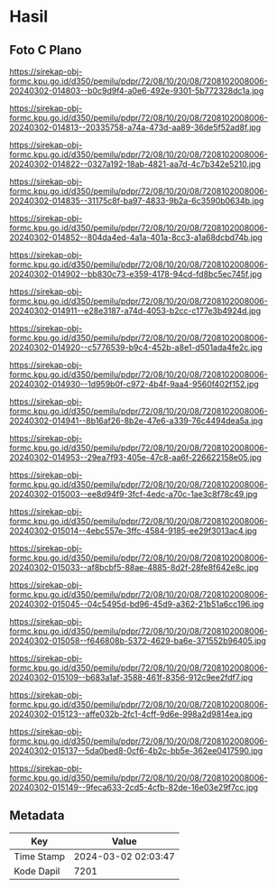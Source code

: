 # Hasil

## Foto C Plano

https://sirekap-obj-formc.kpu.go.id/d350/pemilu/pdpr/72/08/10/20/08/7208102008006-20240302-014803--b0c9d9f4-a0e6-492e-9301-5b772328dc1a.jpg

https://sirekap-obj-formc.kpu.go.id/d350/pemilu/pdpr/72/08/10/20/08/7208102008006-20240302-014813--20335758-a74a-473d-aa89-36de5f52ad8f.jpg

https://sirekap-obj-formc.kpu.go.id/d350/pemilu/pdpr/72/08/10/20/08/7208102008006-20240302-014822--0327a192-18ab-4821-aa7d-4c7b342e5210.jpg

https://sirekap-obj-formc.kpu.go.id/d350/pemilu/pdpr/72/08/10/20/08/7208102008006-20240302-014835--31175c8f-ba97-4833-9b2a-6c3590b0634b.jpg

https://sirekap-obj-formc.kpu.go.id/d350/pemilu/pdpr/72/08/10/20/08/7208102008006-20240302-014852--804da4ed-4a1a-401a-8cc3-a1a68dcbd74b.jpg

https://sirekap-obj-formc.kpu.go.id/d350/pemilu/pdpr/72/08/10/20/08/7208102008006-20240302-014902--bb830c73-e359-4178-94cd-fd8bc5ec745f.jpg

https://sirekap-obj-formc.kpu.go.id/d350/pemilu/pdpr/72/08/10/20/08/7208102008006-20240302-014911--e28e3187-a74d-4053-b2cc-c177e3b4924d.jpg

https://sirekap-obj-formc.kpu.go.id/d350/pemilu/pdpr/72/08/10/20/08/7208102008006-20240302-014920--c5776539-b9c4-452b-a8e1-d501ada4fe2c.jpg

https://sirekap-obj-formc.kpu.go.id/d350/pemilu/pdpr/72/08/10/20/08/7208102008006-20240302-014930--1d959b0f-c972-4b4f-9aa4-9560f402f152.jpg

https://sirekap-obj-formc.kpu.go.id/d350/pemilu/pdpr/72/08/10/20/08/7208102008006-20240302-014941--8b16af26-8b2e-47e6-a339-76c4494dea5a.jpg

https://sirekap-obj-formc.kpu.go.id/d350/pemilu/pdpr/72/08/10/20/08/7208102008006-20240302-014953--29ea7f93-405e-47c8-aa6f-226622158e05.jpg

https://sirekap-obj-formc.kpu.go.id/d350/pemilu/pdpr/72/08/10/20/08/7208102008006-20240302-015003--ee8d94f9-3fcf-4edc-a70c-1ae3c8f78c49.jpg

https://sirekap-obj-formc.kpu.go.id/d350/pemilu/pdpr/72/08/10/20/08/7208102008006-20240302-015014--4ebc557e-3ffc-4584-9185-ee29f3013ac4.jpg

https://sirekap-obj-formc.kpu.go.id/d350/pemilu/pdpr/72/08/10/20/08/7208102008006-20240302-015033--af8bcbf5-88ae-4885-8d2f-28fe8f642e8c.jpg

https://sirekap-obj-formc.kpu.go.id/d350/pemilu/pdpr/72/08/10/20/08/7208102008006-20240302-015045--04c5495d-bd96-45d9-a362-21b51a6cc196.jpg

https://sirekap-obj-formc.kpu.go.id/d350/pemilu/pdpr/72/08/10/20/08/7208102008006-20240302-015058--f646808b-5372-4629-ba6e-371552b96405.jpg

https://sirekap-obj-formc.kpu.go.id/d350/pemilu/pdpr/72/08/10/20/08/7208102008006-20240302-015109--b683a1af-3588-461f-8356-912c9ee2fdf7.jpg

https://sirekap-obj-formc.kpu.go.id/d350/pemilu/pdpr/72/08/10/20/08/7208102008006-20240302-015123--affe032b-2fc1-4cff-9d6e-998a2d9814ea.jpg

https://sirekap-obj-formc.kpu.go.id/d350/pemilu/pdpr/72/08/10/20/08/7208102008006-20240302-015137--5da0bed8-0cf6-4b2c-bb5e-362ee0417590.jpg

https://sirekap-obj-formc.kpu.go.id/d350/pemilu/pdpr/72/08/10/20/08/7208102008006-20240302-015149--9feca633-2cd5-4cfb-82de-16e03e29f7cc.jpg


## Metadata

| Key        | Value               |
| ---------- | ------------------- |
| Time Stamp | 2024-03-02 02:03:47 |
| Kode Dapil | 7201                |



